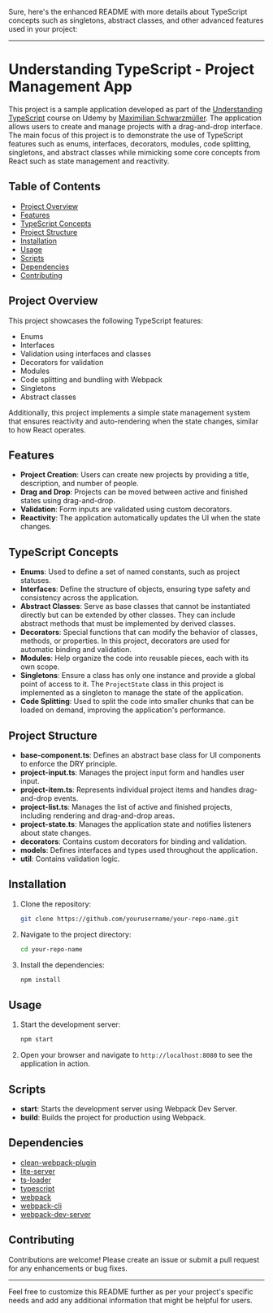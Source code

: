 Sure, here's the enhanced README with more details about TypeScript concepts such as singletons, abstract classes, and other advanced features used in your project:

---

# Understanding TypeScript - Project Management App

This project is a sample application developed as part of the [Understanding TypeScript](https://www.udemy.com/course/understanding-typescript/) course on Udemy by [Maximilian Schwarzmüller](https://www.udemy.com/user/maximilian-schwarzmuller/). The application allows users to create and manage projects with a drag-and-drop interface. The main focus of this project is to demonstrate the use of TypeScript features such as enums, interfaces, decorators, modules, code splitting, singletons, and abstract classes while mimicking some core concepts from React such as state management and reactivity.

## Table of Contents
- [Project Overview](#project-overview)
- [Features](#features)
- [TypeScript Concepts](#typescript-concepts)
- [Project Structure](#project-structure)
- [Installation](#installation)
- [Usage](#usage)
- [Scripts](#scripts)
- [Dependencies](#dependencies)
- [Contributing](#contributing)

## Project Overview
This project showcases the following TypeScript features:
- Enums
- Interfaces
- Validation using interfaces and classes
- Decorators for validation
- Modules
- Code splitting and bundling with Webpack
- Singletons
- Abstract classes

Additionally, this project implements a simple state management system that ensures reactivity and auto-rendering when the state changes, similar to how React operates.

## Features
- **Project Creation**: Users can create new projects by providing a title, description, and number of people.
- **Drag and Drop**: Projects can be moved between active and finished states using drag-and-drop.
- **Validation**: Form inputs are validated using custom decorators.
- **Reactivity**: The application automatically updates the UI when the state changes.

## TypeScript Concepts
- **Enums**: Used to define a set of named constants, such as project statuses.
- **Interfaces**: Define the structure of objects, ensuring type safety and consistency across the application.
- **Abstract Classes**: Serve as base classes that cannot be instantiated directly but can be extended by other classes. They can include abstract methods that must be implemented by derived classes.
- **Decorators**: Special functions that can modify the behavior of classes, methods, or properties. In this project, decorators are used for automatic binding and validation.
- **Modules**: Help organize the code into reusable pieces, each with its own scope.
- **Singletons**: Ensure a class has only one instance and provide a global point of access to it. The `ProjectState` class in this project is implemented as a singleton to manage the state of the application.
- **Code Splitting**: Used to split the code into smaller chunks that can be loaded on demand, improving the application's performance.

## Project Structure
- **base-component.ts**: Defines an abstract base class for UI components to enforce the DRY principle.
- **project-input.ts**: Manages the project input form and handles user input.
- **project-item.ts**: Represents individual project items and handles drag-and-drop events.
- **project-list.ts**: Manages the list of active and finished projects, including rendering and drag-and-drop areas.
- **project-state.ts**: Manages the application state and notifies listeners about state changes.
- **decorators**: Contains custom decorators for binding and validation.
- **models**: Defines interfaces and types used throughout the application.
- **util**: Contains validation logic.

## Installation
1. Clone the repository:
    ```bash
    git clone https://github.com/yourusername/your-repo-name.git
    ```
2. Navigate to the project directory:
    ```bash
    cd your-repo-name
    ```
3. Install the dependencies:
    ```bash
    npm install
    ```

## Usage
1. Start the development server:
    ```bash
    npm start
    ```
2. Open your browser and navigate to `http://localhost:8080` to see the application in action.

## Scripts
- **start**: Starts the development server using Webpack Dev Server.
- **build**: Builds the project for production using Webpack.

## Dependencies
- [clean-webpack-plugin](https://www.npmjs.com/package/clean-webpack-plugin)
- [lite-server](https://www.npmjs.com/package/lite-server)
- [ts-loader](https://www.npmjs.com/package/ts-loader)
- [typescript](https://www.npmjs.com/package/typescript)
- [webpack](https://www.npmjs.com/package/webpack)
- [webpack-cli](https://www.npmjs.com/package/webpack-cli)
- [webpack-dev-server](https://www.npmjs.com/package/webpack-dev-server)

## Contributing
Contributions are welcome! Please create an issue or submit a pull request for any enhancements or bug fixes.

---

Feel free to customize this README further as per your project's specific needs and add any additional information that might be helpful for users.
